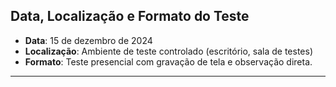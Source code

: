 ## **Data, Localização e Formato do Teste**
- **Data**: 15 de dezembro de 2024
- **Localização**: Ambiente de teste controlado (escritório, sala de testes)
- **Formato**: Teste presencial com gravação de tela e observação direta.

---

